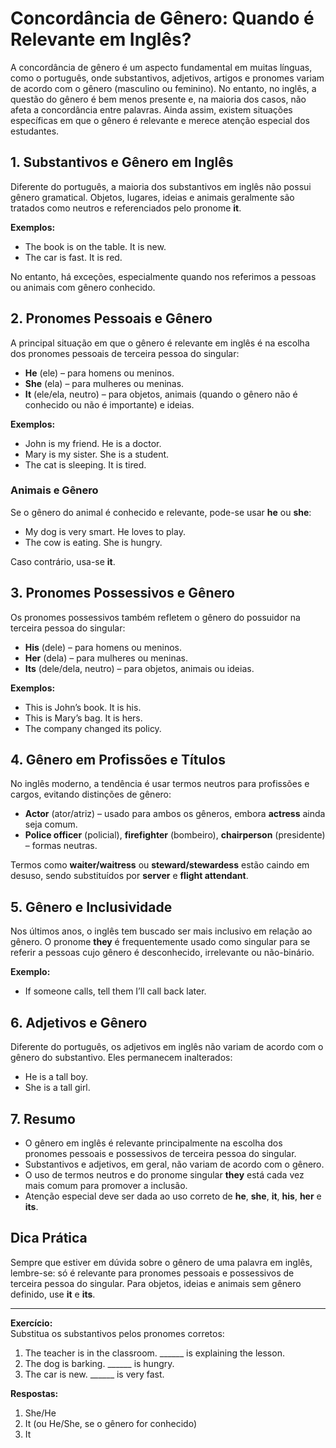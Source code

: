 
# Concordância de Gênero: Quando é Relevante em Inglês?

A concordância de gênero é um aspecto fundamental em muitas línguas, como o português, onde substantivos, adjetivos, artigos e pronomes variam de acordo com o gênero (masculino ou feminino). No entanto, no inglês, a questão do gênero é bem menos presente e, na maioria dos casos, não afeta a concordância entre palavras. Ainda assim, existem situações específicas em que o gênero é relevante e merece atenção especial dos estudantes.

## 1. Substantivos e Gênero em Inglês

Diferente do português, a maioria dos substantivos em inglês não possui gênero gramatical. Objetos, lugares, ideias e animais geralmente são tratados como neutros e referenciados pelo pronome **it**.

**Exemplos:**
- The book is on the table. It is new.  
- The car is fast. It is red.

No entanto, há exceções, especialmente quando nos referimos a pessoas ou animais com gênero conhecido.

## 2. Pronomes Pessoais e Gênero

A principal situação em que o gênero é relevante em inglês é na escolha dos pronomes pessoais de terceira pessoa do singular:

- **He** (ele) – para homens ou meninos.
- **She** (ela) – para mulheres ou meninas.
- **It** (ele/ela, neutro) – para objetos, animais (quando o gênero não é conhecido ou não é importante) e ideias.

**Exemplos:**
- John is my friend. He is a doctor.
- Mary is my sister. She is a student.
- The cat is sleeping. It is tired.

### Animais e Gênero

Se o gênero do animal é conhecido e relevante, pode-se usar **he** ou **she**:
- My dog is very smart. He loves to play.
- The cow is eating. She is hungry.

Caso contrário, usa-se **it**.

## 3. Pronomes Possessivos e Gênero

Os pronomes possessivos também refletem o gênero do possuidor na terceira pessoa do singular:

- **His** (dele) – para homens ou meninos.
- **Her** (dela) – para mulheres ou meninas.
- **Its** (dele/dela, neutro) – para objetos, animais ou ideias.

**Exemplos:**
- This is John’s book. It is his.
- This is Mary’s bag. It is hers.
- The company changed its policy.

## 4. Gênero em Profissões e Títulos

No inglês moderno, a tendência é usar termos neutros para profissões e cargos, evitando distinções de gênero:

- **Actor** (ator/atriz) – usado para ambos os gêneros, embora **actress** ainda seja comum.
- **Police officer** (policial), **firefighter** (bombeiro), **chairperson** (presidente) – formas neutras.

Termos como **waiter/waitress** ou **steward/stewardess** estão caindo em desuso, sendo substituídos por **server** e **flight attendant**.

## 5. Gênero e Inclusividade

Nos últimos anos, o inglês tem buscado ser mais inclusivo em relação ao gênero. O pronome **they** é frequentemente usado como singular para se referir a pessoas cujo gênero é desconhecido, irrelevante ou não-binário.

**Exemplo:**
- If someone calls, tell them I’ll call back later.

## 6. Adjetivos e Gênero

Diferente do português, os adjetivos em inglês não variam de acordo com o gênero do substantivo. Eles permanecem inalterados:

- He is a tall boy.
- She is a tall girl.

## 7. Resumo

- O gênero em inglês é relevante principalmente na escolha dos pronomes pessoais e possessivos de terceira pessoa do singular.
- Substantivos e adjetivos, em geral, não variam de acordo com o gênero.
- O uso de termos neutros e do pronome singular **they** está cada vez mais comum para promover a inclusão.
- Atenção especial deve ser dada ao uso correto de **he**, **she**, **it**, **his**, **her** e **its**.

## Dica Prática

Sempre que estiver em dúvida sobre o gênero de uma palavra em inglês, lembre-se: só é relevante para pronomes pessoais e possessivos de terceira pessoa do singular. Para objetos, ideias e animais sem gênero definido, use **it** e **its**.

---

**Exercício:**  
Substitua os substantivos pelos pronomes corretos:

1. The teacher is in the classroom. ______ is explaining the lesson.
2. The dog is barking. ______ is hungry.
3. The car is new. ______ is very fast.

**Respostas:**  
1. She/He  
2. It (ou He/She, se o gênero for conhecido)  
3. It
```
